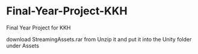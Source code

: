 # Final-Year-Project-KKH
Final Year Project for KKH

download StreamingAssets.rar from
Unzip it and put it into the Unity folder under Assets
